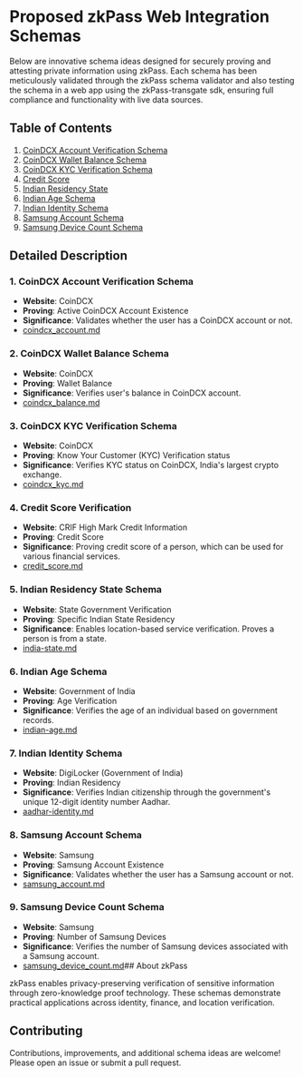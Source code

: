 # Proposed zkPass Web Integration Schemas

Below are innovative schema ideas designed for securely proving and attesting private
information using zkPass. Each schema has been meticulously validated through the
zkPass schema validator and also testing the schema in a web app using the
zkPass-transgate sdk, ensuring full compliance and functionality with live data sources.

## Table of Contents

1. [CoinDCX Account Verification Schema](https://github.com/thrishank/zkPass_schemas/blob/main/coindcx_account.md)
1. [CoinDCX Wallet Balance Schema](https://github.com/thrishank/zkPass_schemas/blob/main/coindcx_balance.md)
1. [CoinDCX KYC Verification Schema](https://github.com/thrishank/zkPass_schemas/blob/main/coindcx_kyc.md)
1. [Credit Score](https://github.com/thrishank/zkPass_schemas/blob/main/credit_score.md)
1. [Indian Residency State](https://github.com/thrishank/zkPass_schemas/blob/main/india-state.md)
1. [Indian Age Schema](https://github.com/thrishank/zkPass_schemas/blob/main/indian-age.md)
1. [Indian Identity Schema](https://github.com/thrishank/zkPass_schemas/blob/main/aadhar-identity.md)
1. [Samsung Account Schema](https://github.com/thrishank/zkPass_schemas/blob/main/samsung_account.md)
1. [Samsung Device Count Schema](https://github.com/thrishank/zkPass_schemas/blob/main/samsung_device_count.md)

## Detailed Description

### 1. CoinDCX Account Verification Schema

- **Website**: CoinDCX
- **Proving**: Active CoinDCX Account Existence
- **Significance**: Validates whether the user has a CoinDCX account or not.
- [coindcx_account.md](https://github.com/thrishank/zkPass_schemas/blob/main/coindcx_account.md)

### 2. CoinDCX Wallet Balance Schema

- **Website**: CoinDCX
- **Proving**: Wallet Balance
- **Significance**: Verifies user's balance in CoinDCX account.
- [coindcx_balance.md](https://github.com/thrishank/zkPass_schemas/blob/main/coindcx_balance.md)

### 3. CoinDCX KYC Verification Schema

- **Website**: CoinDCX
- **Proving**: Know Your Customer (KYC) Verification status
- **Significance**: Verifies KYC status on CoinDCX, India's largest crypto exchange.
- [coindcx_kyc.md](https://github.com/thrishank/zkPass_schemas/blob/main/coindcx_kyc.md)

### 4. Credit Score Verification

- **Website**: CRIF High Mark Credit Information
- **Proving**: Credit Score
- **Significance**: Proving credit score of a person, which can be used for various financial services.
- [credit_score.md](https://github.com/thrishank/zkPass_schemas/blob/main/credit_score.md)

### 5. Indian Residency State Schema

- **Website**: State Government Verification
- **Proving**: Specific Indian State Residency
- **Significance**: Enables location-based service verification. Proves a person is from a state.
- [india-state.md](https://github.com/thrishank/zkPass_schemas/blob/main/india-state.md)

### 6. Indian Age Schema

- **Website**: Government of India
- **Proving**: Age Verification
- **Significance**: Verifies the age of an individual based on government records.
- [indian-age.md](https://github.com/thrishank/zkPass_schemas/blob/main/indian-age.md)

### 7. Indian Identity Schema

- **Website**: DigiLocker (Government of India)
- **Proving**: Indian Residency
- **Significance**: Verifies Indian citizenship through the government's unique 12-digit identity number Aadhar.
- [aadhar-identity.md](https://github.com/thrishank/zkPass_schemas/blob/main/aadhar-identity.md)

### 8. Samsung Account Schema

- **Website**: Samsung
- **Proving**: Samsung Account Existence
- **Significance**: Validates whether the user has a Samsung account or not.
- [samsung_account.md](https://github.com/thrishank/zkPass_schemas/blob/main/samsung_account.md)

### 9. Samsung Device Count Schema

- **Website**: Samsung
- **Proving**: Number of Samsung Devices
- **Significance**: Verifies the number of Samsung devices associated with a Samsung account.
- [samsung_device_count.md](https://github.com/thrishank/zkPass_schemas/blob/main/samsung_device_count.md)## About zkPass

zkPass enables privacy-preserving verification of sensitive information through zero-knowledge proof technology. These schemas demonstrate practical applications across identity, finance, and location verification.

## Contributing

Contributions, improvements, and additional schema ideas are welcome! Please open an issue or submit a pull request.
